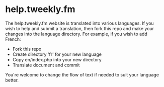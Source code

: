 help.tweekly.fm
===============

The help.tweekly.fm website is translated into various languages. If you wish to help and submit a translation, then fork this repo and make your changes into the language directory. For example, if you wish to add French:

 - Fork this repo
 - Create directory 'fr' for your new language
 - Copy en/index.php into your new directory
 - Translate document and commit
 
 You're welcome to change the flow of text if needed to suit your language better.
